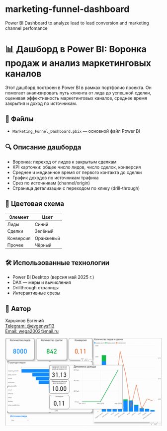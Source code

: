 # marketing-funnel-dashboard
Power BI Dashboard to analyze lead to lead conversion and marketing channel perfomance
# 📊 Дашборд в Power BI: Воронка продаж и анализ маркетинговых каналов

Этот дашборд построен в Power BI в рамках портфолио проекта. Он помогает анализировать путь клиента от лида до успешной сделки, оценивая эффективность маркетинговых каналов, среднее время закрытия и доход по источникам.

## 📁 Файлы

- `Marketing_Funnel_Dashboard.pbix` — основной файл Power BI

## 🔍 Описание дашборда

- Воронка: переход от лидов к закрытым сделкам
- KPI карточки: общее число лидов, число сделок, конверсия
- Среднее и медианное время от первого контакта до сделки
- График доходов по источникам трафика
- Срез по источникам (channel/origin)
- Страница детализации с переходом по клику (drill-through)

## 🎨 Цветовая схема

| Элемент        | Цвет       |
|----------------|------------|
| Лиды           | Синий      |
| Сделки         | Зелёный    |
| Конверсия      | Оранжевый  |
| Прочее         | Чёрный     |

## 🛠 Использованные технологии

- Power BI Desktop (версия май 2025 г.)
- DAX — меры и вычисления
- Drillthrough страницы
- Интерактивные срезы

## 👤 Автор

Харьянов Евгений  
[Telegram: @evgenysf13](https://t.me/evgenysf13)  
[Email: wega2002@mail.ru](mailto:wega2002@mail.ru)

![Dashboard Preview](dashboard_preview.png)

